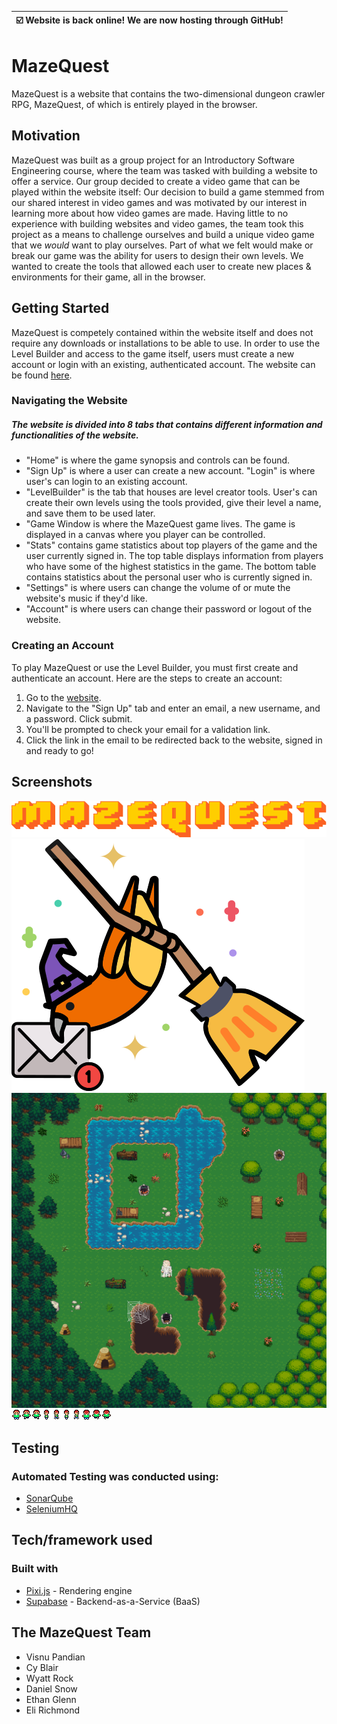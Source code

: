 | ☑️ Website is back online! We are now hosting through GitHub! |
|---------------------------------------------------------------|


# MazeQuest
MazeQuest is a website that contains the two-dimensional dungeon crawler RPG, MazeQuest, of which is entirely played in the browser. 

## Motivation
MazeQuest was built as a group project for an Introductory Software Engineering course, where the team was tasked with building a website to offer a service. Our group decided to create a video game that can be played within the website itself: Our decision to build a game stemmed from our shared interest in video games and was motivated by our interest in learning more about how video games are made. Having little to no experience with building websites and video games, the team took this project as a means to challenge ourselves and build a unique video game that we *would* want to play ourselves. Part of what we felt would make or break our game was the ability for users to design their own levels. We wanted to create the tools that allowed each user to create new places & environments for their game, all in the browser.

## Getting Started
MazeQuest is competely contained within the website itself and does not require any downloads or installations to be able to use. In order to use the Level Builder and access to the game itself, users must create a new account or login with an existing, authenticated account. The website can be found [here](https://wvu-cs230-2023-08-group10.github.io/mazequest/).

### Navigating the Website
##### The website is divided into 8 tabs that contains different information and functionalities of the website. 
* "Home" is where the game synopsis and controls can be found. 
* "Sign Up" is where a user can create a new account. "Login" is where user's can login to an existing account. 
* "LevelBuilder" is the tab that houses are level creator tools. User's can create their own levels using the tools provided, give their level a name, and save them to be used later.
* "Game Window is where the MazeQuest game lives. The game is displayed in a canvas where you player can be controlled.
* "Stats" contains game statistics about top players of the game and the user currently signed in. The top table displays information from players who have some of the highest statistics in the game. The bottom table contains statistics about the personal user who is currently signed in.
* "Settings" is where users can change the volume of or mute the website's music if they'd like.
* "Account" is where users can change their password or logout of the website.

### Creating an Account
To play MazeQuest or use the Level Builder, you must first create and authenticate an account. Here are the steps to create an account:
1. Go to the [website](https://wvu-cs230-2023-08-group10.github.io/mazequest/).
2. Navigate to the "Sign Up" tab and enter an email, a new username, and a password. Click submit.
3. You'll be prompted to check your email for a validation link.
4. Click the link in the email to be redirected back to the website, signed in and ready to go!

## Screenshots
![MazeQuest Title](https://github.com/WVU-CS230-2023-08-Group10/mazequest/blob/main/images/MazeQuest.png)
![QuestBirb](https://github.com/WVU-CS230-2023-08-Group10/mazequest/blob/main/images/Smol_Quest_Birb.png)
![GameWindow Preview](https://github.com/WVU-CS230-2023-08-Group10/mazequest/blob/main/images/preview.png)
![Player Animations](https://github.com/WVU-CS230-2023-08-Group10/mazequest/blob/main/images/playerAnimation.png)

## Testing
### Automated Testing was conducted using:
* [SonarQube](https://www.sonarsource.com/products/sonarqube/)
* [SeleniumHQ](https://www.selenium.dev/)

## Tech/framework used
### Built with
* [Pixi.js](https://pixijs.com/) - Rendering engine
* [Supabase](http://supabase.com/) - Backend-as-a-Service (BaaS)

## The MazeQuest Team
* Visnu	Pandian
* Cy Blair
* Wyatt Rock
* Daniel Snow
* Ethan Glenn
* Eli Richmond
